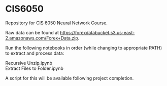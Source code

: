 # CIS6050

Repository for CIS 6050 Neural Network Course. 

Raw data can be found at https://forexdatabucket.s3.us-east-2.amazonaws.com/Forex+Data.zip.

Run the following notebooks in order (while changing to appropriate PATH) to extract and process data:

Recursive Unzip.ipynb  
Extract Files to Folder.ipynb

A script for this will be available following project completion.

